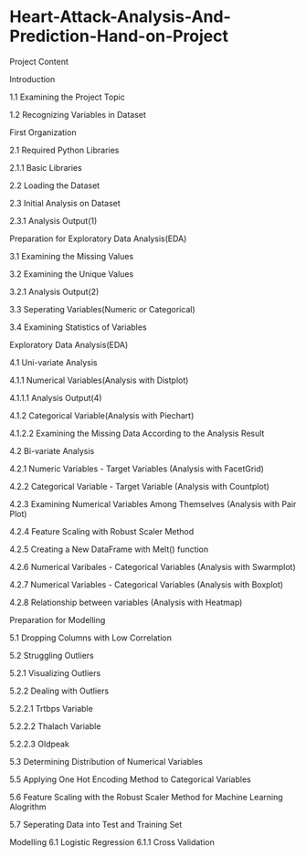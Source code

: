 # Heart-Attack-Analysis-And-Prediction-Hand-on-Project
Project Content

Introduction

1.1 Examining the Project Topic

1.2 Recognizing Variables in Dataset

First Organization

2.1 Required Python Libraries

2.1.1 Basic Libraries

2.2 Loading the Dataset

2.3 Initial Analysis on Dataset

2.3.1 Analysis Output(1)

Preparation for Exploratory Data Analysis(EDA)

3.1 Examining the Missing Values

3.2 Examining the Unique Values

3.2.1 Analysis Output(2)

3.3 Seperating Variables(Numeric or Categorical)

3.4 Examining Statistics of Variables

Exploratory Data Analysis(EDA)

4.1 Uni-variate Analysis

4.1.1 Numerical Variables(Analysis with Distplot)

4.1.1.1 Analysis Output(4)

4.1.2 Categorical Variable(Analysis with Piechart)

4.1.2.2 Examining the Missing Data According to the Analysis Result

4.2 Bi-variate Analysis

4.2.1 Numeric Variables - Target Variables (Analysis with FacetGrid)

4.2.2 Categorical Variable - Target Variable (Analysis with Countplot)

4.2.3 Examining Numerical Variables Among Themselves (Analysis with Pair Plot)

4.2.4 Feature Scaling with Robust Scaler Method

4.2.5 Creating a New DataFrame with Melt() function

4.2.6 Numerical Varibales - Categorical Variables (Analysis with Swarmplot)

4.2.7 Numerical Variables - Categorical Variables (Analysis with Boxplot)

4.2.8 Relationship between variables (Analysis with Heatmap)

Preparation for Modelling

5.1 Dropping Columns with Low Correlation

5.2 Struggling Outliers


5.2.1 Visualizing Outliers

5.2.2 Dealing with Outliers


5.2.2.1 Trtbps Variable

5.2.2.2 Thalach Variable

5.2.2.3 Oldpeak

5.3 Determining Distribution of Numerical Variables

5.5 Applying One Hot Encoding Method to Categorical Variables

5.6 Feature Scaling with the Robust Scaler Method for Machine Learning Alogrithm

5.7 Seperating Data into Test and Training Set

Modelling
6.1 Logistic Regression
6.1.1 Cross Validation
